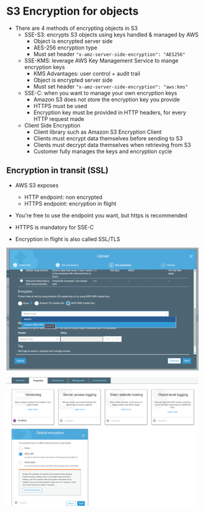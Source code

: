 # S3 Encryption for objects

- There are 4 methods of encrypting objects in S3
    - SSE-S3: encrypts S3 objects using keys handled & managed by AWS
        - Object is encrypted server side
        - AES-256 encryption type
        - Must set header `"x-amz-server-side-encryption": "AES256"`
    - SSE-KMS: leverage AWS Key Management Service to mange encryption keys
        - KMS Advantages: user control + audit trail
        - Object is encrypted server side
        - Must set header `"x-amz-server-side-encryption": "aws:kms"`
    - SSE-C: when you want to manage your own encryption keys
        - Amazon S3 does not store the encryption key you provide
        - HTTPS must be used
        - Encryption key must be provided in HTTP headers, for every HTTP request made
    - Client Side Encryption
        - Client library such as Amazon S3 Encryption Client
        - Clients must encrypt data themselves before sending to S3
        - Clients must decrypt data themselves when retrieving from S3
        - Customer fully manages the keys and encryption cycle

## Encryption in transit (SSL)

- AWS S3 exposes
    - HTTP endpoint: non encrypted
    - HTTPS endpoint: encryption in flight

- You're free to use the endpoint you want, but https is recommended
- HTTPS is mandatory for SSE-C
- Encryption in flight is also called SSL/TLS

![](images/2019-12-30-11-59-39.png)

![](images/2019-12-30-12-00-13.png)